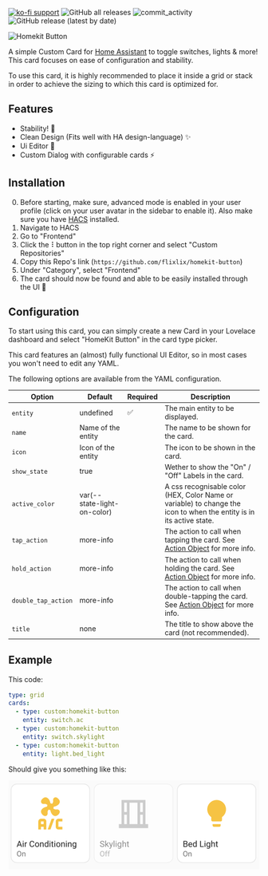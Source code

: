 
[![ko-fi support](https://img.shields.io/badge/support-me-ff5e5b?style=flat-square&logo=ko-fi&label=Support%20My%20Work&logo=none)](https://ko-fi.com/flixlix)
![GitHub all releases](https://img.shields.io/github/downloads/flixlix/homekit-button/total?style=flat-square&label=Total%20Downloads)
![commit_activity](https://img.shields.io/github/commit-activity/y/flixlix/homekit-button?color=brightgreen&label=Commits&style=flat-square)
![GitHub release (latest by date)](https://img.shields.io/github/v/release/flixlix/homekit-button?style=flat-square&label=Latest%20Release)

![Homekit Button](examples/title.gif?raw=true "Homekit Button")

A simple Custom Card for [Home Assistant](https://www.home-assistant.io) to toggle switches, lights &amp; more!
This card focuses on ease of configuration and stability.

To use this card, it is highly recommended to place it inside a grid or stack in order to achieve the sizing to which this card is optimized for.

## Features

- Stability! 🦾
- Clean Design (Fits well with HA design-language) ✨
- Ui Editor 🚀
- Custom Dialog with configurable cards ⚡️

## Installation

0. Before starting, make sure, advanced mode is enabled in your user profile (click on your user avatar in the sidebar to enable it). Also make sure you have [HACS](https://hacs.xyz) installed.
1. Navigate to HACS
2. Go to "Frontend"
3. Click the ⠇button in the top right corner and select "Custom Repositories"
4. Copy this Repo's link (`https://github.com/flixlix/homekit-button`)
5. Under "Category", select "Frontend"
6. The card should now be found and able to be easily installed through the UI 🥳

## Configuration

To start using this card, you can simply create a new Card in your Lovelace dashboard and select "HomeKit Button" in the card type picker.

This card features an (almost) fully functional UI Editor, so in most cases you won't need to edit any YAML.

The following options are available from the YAML configuration.

| Option | Default | Required | Description | 
|---|--|-|----|
| `entity` | undefined | ✅ | The main entity to be displayed. |
| `name` | Name of the entity |  | The name to be shown for the card. |
| `icon` | Icon of the entity |  | The icon to be shown in the card. |
| `show_state` | true |  | Wether to show the "On" / "Off" Labels in the card. |
| `active_color` | var(--state-light-on-color) | | A css recognisable color (HEX, Color Name or variable) to change the icon to when the entity is in its active state. |
| `tap_action` | more-info |  | The action to call when tapping the card. See [Action Object](#action-object) for more info. |
| `hold_action` | more-info |  | The action to call when holding the card. See [Action Object](#action-object) for more info. |
| `double_tap_action` | more-info |  | The action to call when double-tapping the card. See [Action Object](#action-object) for more info. |
| `title` | none |  | The title to show above the card (not recommended). |


## Example

This code:

```yaml
type: grid
cards:
  - type: custom:homekit-button
    entity: switch.ac
  - type: custom:homekit-button
    entity: switch.skylight
  - type: custom:homekit-button
    entity: light.bed_light
```

Should give you something like this:

<img width="508" alt="Screenshot 2023-09-03 at 12 47 31" src="examples/01.png">
